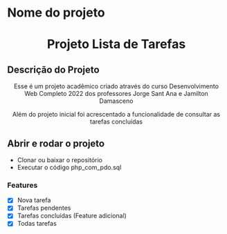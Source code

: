 # Nome do projeto
<h1 align="center"> Projeto Lista de Tarefas </h1>

## Descrição do Projeto
<p align="center"> Esse é um projeto acadêmico criado através do curso Desenvolvimento Web Completo 2022 dos professores Jorge Sant Ana e Jamilton Damasceno </p>
<p align="center"> Além do projeto inicial foi acrescentado a funcionalidade de consultar as tarefas concluídas  </p>

## Abrir e rodar o projeto 

<ul>
    <li> Clonar ou baixar o repositório </li>
    <li> Executar o código php_com_pdo.sql </li>
</ul>

### Features

- [x] Nova tarefa
- [x] Tarefas pendentes
- [x] Tarefas concluídas (Feature adicional)
- [x] Todas tarefas
